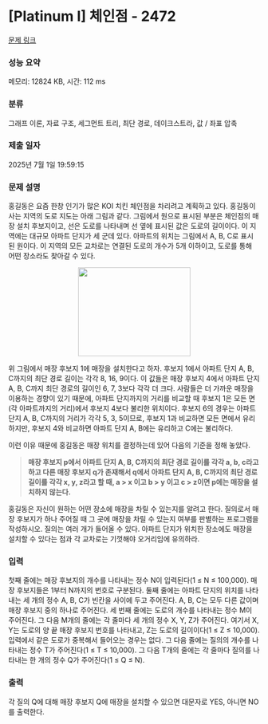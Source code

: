 # [Platinum I] 체인점 - 2472 

[문제 링크](https://www.acmicpc.net/problem/2472) 

### 성능 요약

메모리: 12824 KB, 시간: 112 ms

### 분류

그래프 이론, 자료 구조, 세그먼트 트리, 최단 경로, 데이크스트라, 값 / 좌표 압축

### 제출 일자

2025년 7월 1일 19:59:15

### 문제 설명

<p>홍길동은 요즘 한창 인기가 많은 KOI 치킨 체인점을 차리려고 계획하고 있다. 홍길동이 사는 지역의 도로 지도는 아래 그림과 같다. 그림에서 원으로 표시된 부분은 체인점의 매장 설치 후보지이고, 선은 도로를 나타내며 선 옆에 표시된 값은 도로의 길이이다. 이 지역에는 대규모 아파트 단지가 세 군데 있다. 아파트의 위치는 그림에서 A, B, C로 표시된 원이다. 이 지역의 모든 교차로는 연결된 도로의 개수가 5개 이하이고, 도로를 통해 어떤 장소라도 찾아갈 수 있다.</p>

<p style="text-align: center;"><img alt="" src="https://upload.acmicpc.net/64e663f6-f89d-4689-9b53-4e69b5b44354/-/preview/" style="width: 225px; height: 178px;"></p>

<p>위 그림에서 매장 후보지 1에 매장을 설치한다고 하자. 후보지 1에서 아파트 단지 A, B, C까지의 최단 경로 길이는 각각 8, 16, 9이다. 이 값들은 매장 후보지 4에서 아파트 단지 A, B, C까지 최단 경로의 길이인 6, 7, 3보다 각각 더 크다. 사람들은 더 가까운 매장을 이용하는 경향이 있기 때문에, 아파트 단지까지의 거리를 비교할 때 후보지 1은 모든 면(각 아파트까지의 거리)에서 후보지 4보다 불리한 위치이다. 후보지 6의 경우는 아파트 단지 A, B, C까지의 거리가 각각 5, 3, 5이므로, 후보지 1과 비교하면 모든 면에서 유리하지만, 후보지 4와 비교하면 아파트 단지 A, B에는 유리하고 C에는 불리하다. </p>

<p>이런 이유 때문에 홍길동은 매장 위치를 결정하는데 있어 다음의 기준을 정해 놓았다. </p>

<blockquote>
<p><strong>매장 후보지 p에서 아파트 단지 A, B, C까지의 최단 경로 길이를 각각 a, b, c라고 하고 다른 매장 후보지 q가 존재해서 q에서 아파트 단지 A, B, C까지의 최단 경로 길이를 각각 x, y, z라고 할 때, a > x 이고 b > y 이고 c > z이면 p에는 매장을 설치하지 않는다.</strong></p>
</blockquote>

<p>홍길동은 자신이 원하는 어떤 장소에 매장을 차릴 수 있는지를 알려고 한다. 질의로서 매장 후보지가 하나 주어질 때 그 곳에 매장을 차릴 수 있는지 여부를 판별하는 프로그램을 작성하시오. 질의는 여러 개가 들어올 수 있다. 아파트 단지가 위치한 장소에도 매장을 설치할 수 있다는 점과 각 교차로는 기껏해야 오거리임에 유의하라. </p>

### 입력 

 <p>첫째 줄에는 매장 후보지의 개수를 나타내는 정수 N이 입력된다(1 ≤ N ≤ 100,000). 매장 후보지들은 1부터 N까지의 번호로 구분된다. 둘째 줄에는 아파트 단지의 위치를 나타내는 세 개의 정수 A, B, C가 빈칸을 사이에 두고 주어진다. A, B, C는 모두 다른 값이며 매장 후보지 중의 하나로 주어진다. 세 번째 줄에는 도로의 개수를 나타내는 정수 M이 주어진다. 그 다음 M개의 줄에는 각 줄마다 세 개의 정수 X, Y, Z가 주어진다. 여기서 X, Y는 도로의 양 끝 매장 후보지 번호를 나타내고, Z는 도로의 길이이다(1 ≤ Z ≤ 10,000). 입력에서 같은 도로가 중복해서 들어오는 경우는 없다. 그 다음 줄에는 질의의 개수를 나타내는 정수 T가 주어진다(1 ≤ T ≤ 10,000). 그 다음 T개의 줄에는 각 줄마다 질의를 나타내는 한 개의 정수 Q가 주어진다(1 ≤ Q ≤ N).</p>

### 출력 

 <p>각 질의 Q에 대해 매장 후보지 Q에 매장을 설치할 수 있으면 대문자로 YES, 아니면 NO를 출력한다. </p>

